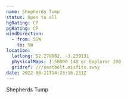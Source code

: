 ```yaml
---
name: Shepherds Tump
status: Open to all
hgRating: CP
pgRating: CP
windDirection:
  - from: SSW
    to: SW
location:
  latlong: 52.279062, -3.239131
  physicalMaps: 1:50000 148 or Explorer 200
  gridref: ///seatbelt.misfits.sway
date: 2022-08-21T14:23:16.231Z
---
```

Shepherds Tump